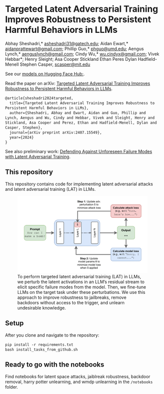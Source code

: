 # Targeted Latent Adversarial Training Improves Robustness to Persistent Harmful Behaviors in LLMs

Abhay Sheshadri,* [asheshadri31@gatech.edu](asheshadri31@gatech.edu); 
Aidan Ewart,* [aidanprattewart@gmail.com](aidanprattewart@gmail.com); 
Phillip Guo,* [phguo@umd.edu](phguo@umd.edu); 
Aengus Lynch,* [aenguslynch@gmail.com](aenguslynch@gmail.com);
Cindy Wu,* [wu.cindyx@gmail.com](wu.cindyx@gmail.com);
Vivek Hebbar*;
Henry Sleight;
Asa Cooper Stickland
Ethan Peres
Dylan Hadfield-Menell
Stephen Casper, [scasper@mit.edu](scasper@mit.edu)

See our [models on Hugging Face Hub:](https://huggingface.co/LLM-LAT).

Read the paper on arXiv: [Targeted Latent Adversarial Training Improves Robustness to Persistent Harmful Behaviors in LLMs](https://arxiv.org/abs/2407.15549).

```
@article{sheshadri2024targeted,
  title={Targeted Latent Adversarial Training Improves Robustness to Persistent Harmful Behaviors in LLMs},
  author={Sheshadri, Abhay and Ewart, Aidan and Guo, Phillip and Lynch, Aengus and Wu, Cindy and Hebbar, Vivek and Sleight, Henry and Stickland, Asa Cooper and Perez, Ethan and Hadfield-Menell, Dylan and Casper, Stephen},
  journal={arXiv preprint arXiv:2407.15549},
  year={2024}
}
```

See also preliminary work: [Defending Against Unforeseen Failure Modes with Latent Adversarial Training](https://arxiv.org/abs/2403.05030).

## This repository

This repository contains code for implementing latent adversarial attacks 
and latent adversarial training (LAT) in LLMs. 

<figure>
  <img src="figs/fig1.png" alt="Targeted Latent Adversarial Training">
  <figcaption>To perform targeted latent adversarial training (LAT) in LLMs, we perturb the latent activations
in an LLM’s residual stream to elicit specific failure modes from the model. Then, we fine-tune
LLMs on the target task under these perturbations. We use this approach to improve robustness to
jailbreaks, remove backdoors without access to the trigger, and unlearn
undesirable knowledge.</figcaption>
</figure>


## Setup

After you clone and navigate to the repository:

```angular2html
pip install -r requirements.txt
bash install_tasks_from_github.sh
```


## Ready to go with the notebooks

Find notebooks for latent space attacks, jaiblreak robustness, 
backdoor removal, harry potter unlearning, and wmdp unlearning 
in the ```/notebooks``` folder.
